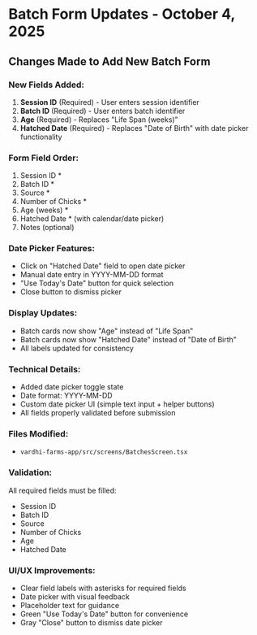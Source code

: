 # Batch Form Updates - October 4, 2025

## Changes Made to Add New Batch Form

### New Fields Added:
1. **Session ID** (Required) - User enters session identifier
2. **Batch ID** (Required) - User enters batch identifier
3. **Age** (Required) - Replaces "Life Span (weeks)"
4. **Hatched Date** (Required) - Replaces "Date of Birth" with date picker functionality

### Form Field Order:
1. Session ID *
2. Batch ID *
3. Source *
4. Number of Chicks *
5. Age (weeks) *
6. Hatched Date * (with calendar/date picker)
7. Notes (optional)

### Date Picker Features:
- Click on "Hatched Date" field to open date picker
- Manual date entry in YYYY-MM-DD format
- "Use Today's Date" button for quick selection
- Close button to dismiss picker

### Display Updates:
- Batch cards now show "Age" instead of "Life Span"
- Batch cards now show "Hatched Date" instead of "Date of Birth"
- All labels updated for consistency

### Technical Details:
- Added date picker toggle state
- Date format: YYYY-MM-DD
- Custom date picker UI (simple text input + helper buttons)
- All fields properly validated before submission

### Files Modified:
- `vardhi-farms-app/src/screens/BatchesScreen.tsx`

### Validation:
All required fields must be filled:
- Session ID
- Batch ID
- Source
- Number of Chicks
- Age
- Hatched Date

### UI/UX Improvements:
- Clear field labels with asterisks for required fields
- Date picker with visual feedback
- Placeholder text for guidance
- Green "Use Today's Date" button for convenience
- Gray "Close" button to dismiss date picker
